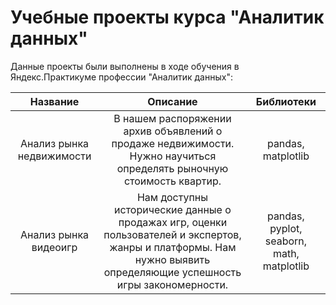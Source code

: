 # Учебные проекты курса "Аналитик данных"

Данные проекты были выполнены в ходе обучения в Яндекс.Практикуме профессии "Аналитик данных":


| Название       | Описание  | Библиотеки            |
| :-------------------:|:-------------------: |:---------------------------:|
| Анализ рынка недвижимости |В нашем распоряжении архив объявлений о продаже недвижимости. Нужно научиться определять рыночную стоимость квартир. | pandas, matplotlib
| Анализ рынка видеоигр |Нам доступны исторические данные о продажах игр, оценки пользователей и экспертов, жанры и платформы. Нам нужно выявить определяющие успешность игры закономерности.                 | pandas, pyplot, seaborn, math, matplotlib

